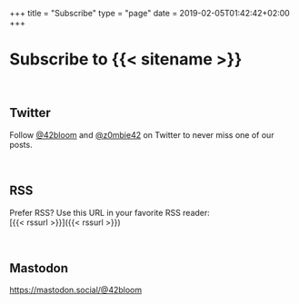 +++
title = "Subscribe"
type = "page"
date = 2019-02-05T01:42:42+02:00
+++

# Subscribe to {{< sitename >}}

<br />

## Twitter

Follow
<a href="https://twitter.com/@42bloom" target="_blank" rel="noopener noreferer">@42bloom</a> and
<a href="https://twitter.com/@z0mbie42" target="_blank" rel="noopener noreferer">@z0mbie42</a>
on Twitter to never miss one of our posts.

<br />

## RSS

Prefer RSS? Use this URL in your favorite RSS reader: <br />
[{{< rssurl >}}]({{< rssurl >}})

<br />

## Mastodon

<a href="https://mastodon.social/@42bloom" target="_blank" rel="noopener noreferer">
https://mastodon.social/@42bloom</a>
